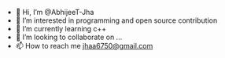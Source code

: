 - 👋 Hi, I’m @AbhijeeT-Jha
- 👀 I’m interested in programming and open source contribution
- 🌱 I’m currently learning c++
- 💞️ I’m looking to collaborate on ...
- 📫 How to reach me jhaa6750@gmail.com

<!---
AbhijeeT-Jha/AbhijeeT-Jha is a ✨ special ✨ repository because its `README.md` (this file) appears on your GitHub profile.
You can click the Preview link to take a look at your changes.
--->
